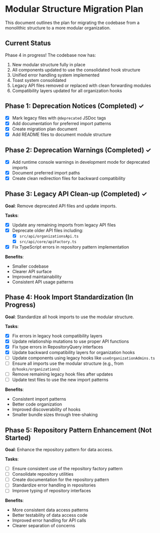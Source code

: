 


# Modular Structure Migration Plan

This document outlines the plan for migrating the codebase from a monolithic structure to a more modular organization.

## Current Status

Phase 4 in progress! The codebase now has:

1. New modular structure fully in place
2. All components updated to use the consolidated hook structure
3. Unified error handling system implemented
4. Toast system consolidated
5. Legacy API files removed or replaced with clean forwarding modules
6. Compatibility layers updated for all organization hooks

## Phase 1: Deprecation Notices (Completed) ✓

- [x] Mark legacy files with `@deprecated` JSDoc tags
- [x] Add documentation for preferred import patterns
- [x] Create migration plan document
- [x] Add README files to document module structure

## Phase 2: Deprecation Warnings (Completed) ✓

- [x] Add runtime console warnings in development mode for deprecated imports
- [x] Document preferred import paths
- [x] Create clean redirection files for backward compatibility

## Phase 3: Legacy API Clean-up (Completed) ✓

**Goal**: Remove deprecated API files and update imports.

**Tasks**:
- [x] Update any remaining imports from legacy API files
- [x] Deprecate older API files including:
  - [x] `src/api/organizationsApi.ts`
  - [x] `src/api/core/apiFactory.ts`
- [x] Fix TypeScript errors in repository pattern implementation

**Benefits**:
- Smaller codebase
- Clearer API surface
- Improved maintainability
- Consistent API usage patterns

## Phase 4: Hook Import Standardization (In Progress)

**Goal**: Standardize all hook imports to use the modular structure.

**Tasks**:
- [x] Fix errors in legacy hook compatibility layers
- [x] Update relationship mutations to use proper API functions
- [x] Fix type errors in RepositoryQuery interfaces
- [x] Update backward compatibility layers for organization hooks
- [ ] Update components using legacy hooks like `useOrganizationAdmins.ts`
- [ ] Ensure all imports use the modular structure (e.g., from `@/hooks/organizations`)
- [ ] Remove remaining legacy hook files after updates
- [ ] Update test files to use the new import patterns

**Benefits**:
- Consistent import patterns
- Better code organization
- Improved discoverability of hooks
- Smaller bundle sizes through tree-shaking

## Phase 5: Repository Pattern Enhancement (Not Started)

**Goal**: Enhance the repository pattern for data access.

**Tasks**:
- [ ] Ensure consistent use of the repository factory pattern
- [ ] Consolidate repository utilities
- [ ] Create documentation for the repository pattern
- [ ] Standardize error handling in repositories
- [ ] Improve typing of repository interfaces

**Benefits**:
- More consistent data access patterns
- Better testability of data access code
- Improved error handling for API calls
- Clearer separation of concerns


